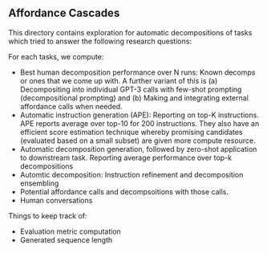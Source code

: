 ## Affordance Cascades

This directory contains exploration for automatic decompositions of tasks which tried to answer the following research questions:

For each tasks, we compute:
* Best human decomposition performance over N runs: Known decomps or ones that we come up with. A further variant of this is (a) Decompositing into individual GPT-3 calls with few-shot prompting (decompositional prompting) and (b) Making and integrating external affordance calls when needed.
* Automatic instruction generation (APE): Reporting on top-K instructions. APE reports average over top-10 for 200 instructions. They also have an efficient score estimation technique whereby promising candidates (evaluated based on a small subset) are given more compute resource. 
* Automatic decomposition generation, followed by zero-shot application to downstream task. Reporting average performance over top-k decompositions
* Automtic decomposition: Instruction refinement and decomposition ensembling
* Potential affordance calls and decompsoitions with those calls.
* Human conversations

Things to keep track of:
* Evaluation metric computation
* Generated sequence length
